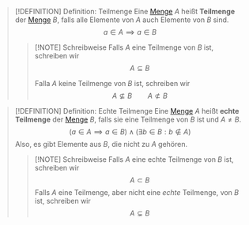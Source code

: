 > [!DEFINITION] Definition: Teilmenge
> Eine [Menge](Menge.md) $A$ heißt **Teilmenge** der [Menge](Menge.md) $B$, falls alle Elemente von $A$ auch Elemente von $B$ sind.
> $$a\in A \implies a \in B$$
> > [!NOTE] Schreibweise
> > Falls $A$ eine Teilmenge von $B$ ist, schreiben wir
> > $$A \subseteq B$$
> >
> > Falla $A$ keine Teilmenge von $B$ ist, schreiben wir
> > $$A \nsubseteq B \qquad A \not\subset B$$

> [!DEFINITION] Definition: Echte Teilmenge
> Eine [Menge](Menge.md) $A$ heißt **echte Teilmenge** der [Menge](Menge.md) $B$, falls sie eine Teilmenge von $B$ ist und $A \ne B$. 
> $$(a\in A \implies a\in B) \land (\exists b \in B : b \notin A)$$
> Also, es gibt Elemente aus $B$, die nicht zu $A$ gehören.
> > [!NOTE] Schreibweise
> > Falls $A$ eine echte Teilmenge von $B$ ist, schreiben wir
> > $$A \subset B$$
> > Falls $A$ eine Teilmenge, aber nicht eine *echte* Teilmenge, von $B$ ist, schreiben wir
> > $$A \subsetneq B$$